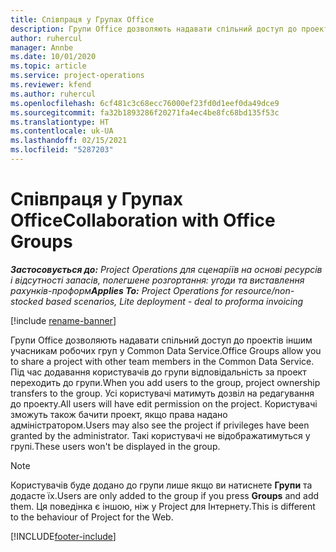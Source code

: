 ```yaml
---
title: Співпраця у Групах Office
description: Групи Office дозволяють надавати спільний доступ до проектів іншим учасникам робочих груп в межах Common Data Service.
author: ruhercul
manager: Annbe
ms.date: 10/01/2020
ms.topic: article
ms.service: project-operations
ms.reviewer: kfend
ms.author: ruhercul
ms.openlocfilehash: 6cf481c3c68ecc76000ef23fd0d1eef0da49dce9
ms.sourcegitcommit: fa32b1893286f20271fa4ec4be8fc68bd135f53c
ms.translationtype: HT
ms.contentlocale: uk-UA
ms.lasthandoff: 02/15/2021
ms.locfileid: "5287203"
---
```

# <a name="collaboration-with-office-groups"></a><span data-ttu-id="2728a-103">Співпраця у Групах Office</span><span class="sxs-lookup"><span data-stu-id="2728a-103">Collaboration with Office Groups</span></span>

<span data-ttu-id="2728a-104">_**Застосовується до:** Project Operations для сценаріїв на основі ресурсів і відсутності запасів, полегшене розгортання: угоди та виставлення рахунків-проформ_</span><span class="sxs-lookup"><span data-stu-id="2728a-104">_**Applies To:** Project Operations for resource/non-stocked based scenarios, Lite deployment - deal to proforma invoicing_</span></span>

[!include [rename-banner](~/includes/cc-data-platform-banner.md)]

<span data-ttu-id="2728a-105">Групи Office дозволяють надавати спільний доступ до проектів іншим учасникам робочих груп у Common Data Service.</span><span class="sxs-lookup"><span data-stu-id="2728a-105">Office Groups allow you to share a project with other team members in the Common Data Service.</span></span> <span data-ttu-id="2728a-106">Під час додавання користувачів до групи відповідальність за проект переходить до групи.</span><span class="sxs-lookup"><span data-stu-id="2728a-106">When you add users to the group, project ownership transfers to the group.</span></span> <span data-ttu-id="2728a-107">Усі користувачі матимуть дозвіл на редагування до проекту.</span><span class="sxs-lookup"><span data-stu-id="2728a-107">All users will have edit permission on the project.</span></span> <span data-ttu-id="2728a-108">Користувачі зможуть також бачити проект, якщо права надано адміністратором.</span><span class="sxs-lookup"><span data-stu-id="2728a-108">Users may also see the project if privileges have been granted by the administrator.</span></span> <span data-ttu-id="2728a-109">Такі користувачі не відображатимуться у групі.</span><span class="sxs-lookup"><span data-stu-id="2728a-109">These users won't be displayed in the group.</span></span>

> [!NOTE] 
> <span data-ttu-id="2728a-110">Користувачів буде додано до групи лише якщо ви натиснете **Групи** та додасте їх.</span><span class="sxs-lookup"><span data-stu-id="2728a-110">Users are only added to the group if you press **Groups** and add them.</span></span> <span data-ttu-id="2728a-111">Ця поведінка є іншою, ніж у Project для Інтернету.</span><span class="sxs-lookup"><span data-stu-id="2728a-111">This is different to the behaviour of Project for the Web.</span></span> 



[!INCLUDE[footer-include](../includes/footer-banner.md)]